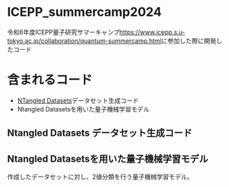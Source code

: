 # ICEPP_summercamp2024
令和6年度ICEPP量子研究サマーキャンプ<https://www.icepp.s.u-tokyo.ac.jp/collaboration/quantum-summercamp.html>に参加した際に開発したコード

# 含まれるコード

* [NTangled Datasets](https://github.com/LSchatzki/NTangled_Datasets?tab=readme-ov-file#ntangled-datasets)データセット生成コード
* Ntangled Datasetsを用いた量子機械学習モデル

## Ntangled Datasets データセット生成コード

## Ntangled Datasetsを用いた量子機械学習モデル

作成したデータセットに対し、2値分類を行う量子機械学習モデル。
